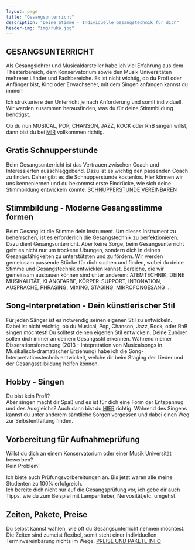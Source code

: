 ```yaml
---
layout: page
title: "Gesangsunterricht"
description: "Deine Stimme - Individuelle Gesangstechnik für dich"
header-img: "img/ruka.jpg"
---
```


## GESANGSUNTERRICHT
Als Gesangslehrer und Musicaldarsteller habe ich viel Erfahrung aus dem Theaterbereich, dem Konservatorium sowie den Musik Universitäten mehrerer Länder und Fachbereiche. Es ist nicht wichtig, ob du Profi oder Anfänger bist, Kind oder Erwachsener, mit dem Singen anfangen kannst du immer! <br>

Ich strukturiere den Unterricht je nach Anforderung und somit individuell. Wir werden zusammen herausfinden, was du für deine Stimmbildung benötigst.<br>

Ob du nun MUSICAL, POP, CHANSON, JAZZ, ROCK oder RnB singen willst, dann bist du bei [MIR](http://gesangscoaching.at/contact/) vollkommen richtig. 

## Gratis Schnupperstunde
Beim Gesangsunterricht ist das Vertrauen zwischen Coach und Interessierten ausschlaggebend. Dazu ist es wichtig den passenden Coach zu finden. Daher gibt es die Schnupperstunde kostenlos. Hier können wir uns kennenlernen und du bekommst erste Eindrücke, wie sich deine Stimmbildung entwickeln könnte. [SCHNUPPERSTUNDE VEREINBAREN ](http://gesangscoaching.at/contact/)

## Stimmbildung - Moderne Gesangsstimme formen
Beim Gesang ist die Stimme dein Instrument. Um dieses Instrument zu beherrschen, ist es erforderlich die Gesangstechnik zu perfektionieren. Dazu dient Gesangsunterricht. Aber keine Sorge, beim Gesangsunterricht geht es nicht nur um trockene Übungen, sondern dich in deinen Gesangsfähigkeiten zu unterstützten und zu fördern. Wir werden gemeinsam passende Stücke für dich suchen und finden, wobei du deine Stimme und Gesangstechnik entwicklen kannst. Bereiche, die wir gemeinsam ausbauen können sind unter anderem: ATEMTECHNIK, DEINE MUSIKALITÄT, KLANGFARBE, KÖRPER-SUPPORT, INTONATION, AUSPRACHE, PHRASING, MIXING, STAGING, MIKROFONGESANG ...

## Song-Interpretation - Dein künstlerischer Stil
Für jeden Sänger ist es notwendig seinen eigenen Stil zu entwickeln. <br>
Dabei ist nicht wichtig, ob du Musical, Pop, Chanson, Jazz, Rock, oder RnB singen möchtest! Du solltest deinen eigenen Stil entwickeln. Deine Zuhörer sollen dich immer an deinem Gesangsstil erkennen. Während meiner Disserationsforschung (2013 - Intepretation von Musicalsongs in Musikalisch-dramatischer Erziehung) habe ich die Song-Interpretationstechnik entwickelt, welche dir beim Staging der Lieder und der Gesangsstilbildung helfen können. 

## Hobby - Singen
Du bist kein Profi? <br>
Aber singen macht dir Spaß und es ist für dich eine Form der Entspannug und des Ausgleichs? Auch dann bist du [HIER](http://gesangscoaching.at/contact/) richtig. Während des Singens kannst du unter anderem sämtliche Sorgen vergessen und dabei einen Weg zur Selbstentfaltung finden.

## Vorbereitung für Aufnahmeprüfung  
Willst du dich an einem Konservatorium oder einer Musik Universität bewerben? <br>
Kein Problem! <br>

Ich biete auch Prüfungsvorbereitungen an. Bis jetzt waren alle meine Studenten zu 100% erfolgreich. <br>
Ich bereite dich nicht nur auf die Gesangsprüfung vor, ich gebe dir auch Tipps, wie du zum Beispiel mit Lampenfieber, Nervosität,etc. umgehst. 

## Zeiten, Pakete, Preise
Du selbst kannst wählen, wie oft du Gesangsunterricht nehmen möchtest. Die Zeiten sind zumeist flexibel, somit steht einer individuellen Terminvereinbarung nichts im Wege. [PREISE UND PAKETE INFO](http://gesangscoaching.at/contact/)

